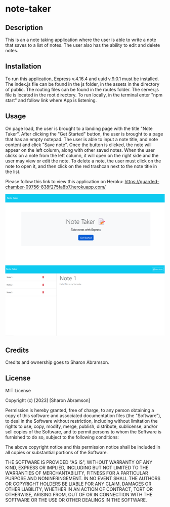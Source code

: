 # note-taker

## Description

This is an a note taking application where the user is able to write a note that saves to a list of notes. The user also has the ability to edit and delete notes.

## Installation

To run this application, Express v.4.16.4 and uuid v.9.0.1 must be installed. The index.js file can be found in the js folder, in the assets in the directory of public. The routing files can be found in the routes folder. The server.js file is located in the root directory. To run locally, in the terminal enter "npm start" and follow link where App is listening.

## Usage
On page load, the user is brought to a landing page with the title "Note Taker". After clicking the "Get Started" button, the user is brought to a page that has an empty notepad. The user is able to input a note title, and note content and click "Save note". Once the button is clicked, the note will appear on the left column, along with other saved notes. When the user clicks on a note from the left column, it will open on the right side and the user may view or edit the note. To delete a note, the user must click on the note to open it, and then click on the red trashcan next to the note title in the list. 

Please follow this link to view this application on Heroku: https://guarded-chamber-09756-838f275fa8b7.herokuapp.com/

![Alt text](./public/assets/images/notetaker1.png)
![Alt text](./public/assets/images/notetaker2.png)

## Credits

Credits and ownership goes to Sharon Abramson. 

## License

MIT License

Copyright (c) [2023] [Sharon Abramson]

Permission is hereby granted, free of charge, to any person obtaining a copy
of this software and associated documentation files (the "Software"), to deal
in the Software without restriction, including without limitation the rights
to use, copy, modify, merge, publish, distribute, sublicense, and/or sell
copies of the Software, and to permit persons to whom the Software is
furnished to do so, subject to the following conditions:

The above copyright notice and this permission notice shall be included in all
copies or substantial portions of the Software.

THE SOFTWARE IS PROVIDED "AS IS", WITHOUT WARRANTY OF ANY KIND, EXPRESS OR
IMPLIED, INCLUDING BUT NOT LIMITED TO THE WARRANTIES OF MERCHANTABILITY,
FITNESS FOR A PARTICULAR PURPOSE AND NONINFRINGEMENT. IN NO EVENT SHALL THE
AUTHORS OR COPYRIGHT HOLDERS BE LIABLE FOR ANY CLAIM, DAMAGES OR OTHER
LIABILITY, WHETHER IN AN ACTION OF CONTRACT, TORT OR OTHERWISE, ARISING FROM,
OUT OF OR IN CONNECTION WITH THE SOFTWARE OR THE USE OR OTHER DEALINGS IN THE
SOFTWARE.
